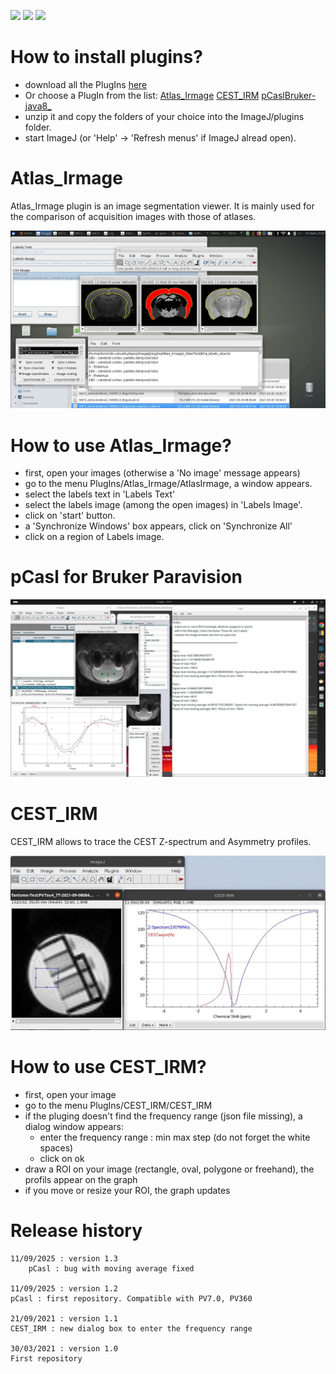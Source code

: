[![](https://img.shields.io/badge/java-8-yellow.svg)](https://www.java.com/fr/download/)
[![](https://img.shields.io/badge/platform-Linux%2C%20OSX%2C%20Windows-orange.svg)](#)
[![](https://img.shields.io/badge/works%20with-ImageJ-1abc9c.svg)](https://imagej.nih.gov/ij/)


# How to install plugins?

- download all the PlugIns [here](https://github.com/montigno/PlugIns_ImageJ/archive/refs/heads/main.zip)
- Or choose a PlugIn from the list:
[Atlas_Irmage](https://github.com/montigno/PlugIns_ImageJ/Atlas_Irmage/)
[CEST_IRM](https://github.com/montigno/PlugIns_ImageJ/CEST_IRM/)
[pCaslBruker-java8_](https://github.com/montigno/PlugIns_ImageJ/pCaslBruker-java8_)
- unzip it and copy the folders of your choice into the ImageJ/plugins folder.
- start ImageJ (or 'Help' -> 'Refresh menus' if ImageJ alread open).

# Atlas_Irmage

Atlas_Irmage plugin is an image segmentation viewer.
It is mainly used for the comparison of acquisition images with those of atlases.

<p align="left">
<img src="https://github.com/montigno/PlugIns_ImageJ/blob/main/Screenshot_Atlas.jpg" width="600">
</p>

# How to use Atlas_Irmage?

- first, open your images (otherwise a 'No image' message appears)
- go to the menu PlugIns/Atlas_Irmage/AtlasIrmage, a window appears.
- select the labels text in 'Labels Text'
- select the labels image (among the open images) in 'Labels Image'.
- click on 'start' button.
- a 'Synchronize Windows' box appears, click on 'Synchronize All'
- click on a region of Labels image.

# pCasl for Bruker Paravision

<p align="left">
<img src="https://github.com/montigno/PlugIns_ImageJ/blob/main/Screenshot_pCasl.jpg" width="600">
</p>

# CEST_IRM

CEST_IRM allows to trace the CEST Z-spectrum and Asymmetry profiles.

<p align="left">
<img src="https://github.com/montigno/PlugIns_ImageJ/blob/main/Screenshot_CEST.jpg" width="600">
</p>

# How to use CEST_IRM?

 - first, open your image
 - go to the menu PlugIns/CEST_IRM/CEST_IRM
 - if the pluging doesn't find the frequency range (json file missing), a dialog window appears:
      - enter the frequency range : min max step (do not forget the white spaces)
      - click on ok
 - draw a ROI on your image (rectangle, oval, polygone or freehand), the profils appear on the graph
 - if you move or resize your ROI, the graph updates

# Release history

    11/09/2025 : version 1.3
        pCasl : bug with moving average fixed

    11/09/2025 : version 1.2
	pCasl : first repository. Compatible with PV7.0, PV360

    21/09/2021 : version 1.1
	CEST_IRM : new dialog box to enter the frequency range

    30/03/2021 : version 1.0
	First repository

